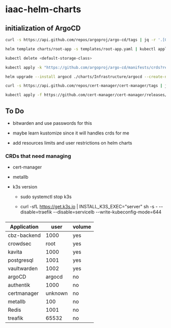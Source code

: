 # iaac-helm-charts

## initialization of ArgoCD

```sh
curl -s https://api.github.com/repos/argoproj/argo-cd/tags | jq -r '.[0].name'

helm template charts/root-app -s templates/root-app.yaml | kubectl apply -f -

kubectl delete <default-storage-class>

kubectl apply -k "https://github.com/argoproj/argo-cd/manifests/crds?ref=<appVersion>"

helm upgrade --install argocd ./charts/Infrastructure/argocd --create-namespace --namespace argocd

curl -s https://api.github.com/repos/cert-manager/cert-manager/tags | jq -r '.[0].name'

kubectl apply -f https://github.com/cert-manager/cert-manager/releases/download/<appVersion>/cert-manager.crds.yaml

```

## To Do

- bitwarden and use passwords for this

- maybe learn kustomize since it will handles crds for me

- add resources limits and user restrictions on helm charts

### CRDs that need managing

- cert-manager

- metallb

- k3s version

  - sudo systemctl stop k3s

  - curl -sfL https://get.k3s.io | INSTALL_K3S_EXEC="server" sh -s - --disable=traefik --disable=servicelb --write-kubeconfig-mode=644

###

| Application | user    | volume |
|-------------|---------|--------|
| cbz-backend | 1000    | yes    | (camer)
| crowdsec    | root    | yes    |
| kavita      | 1000    | yes    | (camer)
| postgresql  | 1001    | yes    |
| vaultwarden | 1002    | yes    |
| argoCD      | argocd  | no     |
| authentik   | 1000    | no     |
| certmanager | unknown | no     |
| metallb     | 100     | no     |
| Redis       | 1001    | no     |
| treafik     | 65532   | no     |
